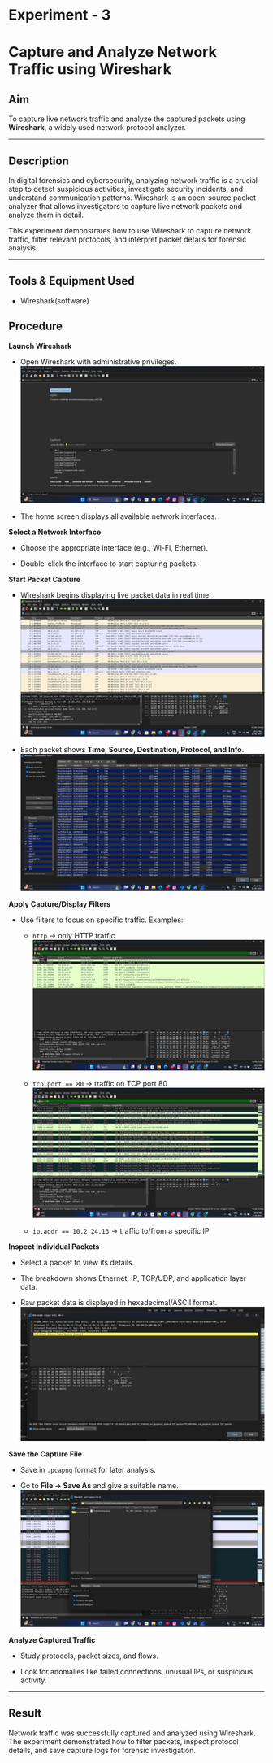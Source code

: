# Experiment - 3 
# Capture and Analyze Network Traffic using Wireshark  

## Aim  
To capture live network traffic and analyze the captured packets using **Wireshark**, a widely used network protocol analyzer.  

---

## Description  
In digital forensics and cybersecurity, analyzing network traffic is a crucial step to detect suspicious activities, investigate security incidents, and understand communication patterns. Wireshark is an open-source packet analyzer that allows investigators to capture live network packets and analyze them in detail.  

This experiment demonstrates how to use Wireshark to capture network traffic, filter relevant protocols, and interpret packet details for forensic analysis.  

---

## Tools & Equipment Used
 - Wireshark(software)

## Procedure  

**Launch Wireshark**  
   - Open Wireshark with administrative privileges.
 ![alt text](<Output Screenshot/Exp3/Screenshot (73).png>) 

   - The home screen displays all available network interfaces. 

     

**Select a Network Interface**  
   - Choose the appropriate interface (e.g., Wi-Fi, Ethernet).

   - Double-click the interface to start capturing packets.  

 

**Start Packet Capture**  
   - Wireshark begins displaying live packet data in real time. 
![alt text](<Output Screenshot/Exp3/Screenshot (74).png>)

   - Each packet shows **Time, Source, Destination, Protocol, and Info**.  
![alt text](<Output Screenshot/Exp3/Screenshot (79).png>)

**Apply Capture/Display Filters**
   - Use filters to focus on specific traffic. Examples:
     - `http` → only HTTP traffic
    ![alt text](<Output Screenshot/Exp3/Screenshot (76).png>)

     - `tcp.port == 80` → traffic on TCP port 80
    ![alt text](<Output Screenshot/Exp3/Screenshot (77).png>)

     - `ip.addr == 10.2.24.13` → traffic to/from a specific IP 
  

**Inspect Individual Packets**  
   - Select a packet to view its details.    

   - The breakdown shows Ethernet, IP, TCP/UDP, and application layer data.

   - Raw packet data is displayed in hexadecimal/ASCII format.
![alt text](<Output Screenshot/Exp3/Screenshot 2025-08-31 223412.png>) 
     

**Save the Capture File**  
   - Save in `.pcapng` format for later analysis.

   - Go to **File → Save As** and give a suitable name.  
![alt text](<Output Screenshot/Exp3/Screenshot (80).png>)
  

**Analyze Captured Traffic**  
   - Study protocols, packet sizes, and flows.

   - Look for anomalies like failed connections, unusual IPs, or suspicious activity.  

---

## Result  
Network traffic was successfully captured and analyzed using Wireshark. The experiment demonstrated how to filter packets, inspect protocol details, and save capture logs for forensic investigation.  
